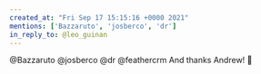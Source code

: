 ```yaml
---
created_at: "Fri Sep 17 15:15:16 +0000 2021"
mentions: ['Bazzaruto', 'josberco', 'dr']
in_reply_to: @leo_guinan
---
```


@Bazzaruto @josberco @dr @feathercrm And thanks Andrew! 🙏